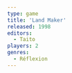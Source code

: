 ```yaml
---
type: game
title: 'Land Maker'
released: 1998
editors: 
  - Taito
players: 2
genres:
  - Réflexion
---
```


